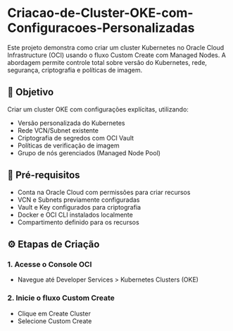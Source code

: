# Criacao-de-Cluster-OKE-com-Configuracoes-Personalizadas

Este projeto demonstra como criar um cluster Kubernetes no Oracle Cloud Infrastructure (OCI) usando o fluxo Custom Create com Managed Nodes. A abordagem permite controle total sobre versão do Kubernetes, rede, segurança, criptografia e políticas de imagem.

## 🚀 Objetivo

Criar um cluster OKE com configurações explícitas, utilizando:

- Versão personalizada do Kubernetes
- Rede VCN/Subnet existente
- Criptografia de segredos com OCI Vault
- Políticas de verificação de imagem
- Grupo de nós gerenciados (Managed Node Pool)

## 🧱 Pré-requisitos

- Conta na Oracle Cloud com permissões para criar recursos
- VCN e Subnets previamente configuradas
- Vault e Key configurados para criptografia
- Docker e OCI CLI instalados localmente
- Compartimento definido para os recursos

## ⚙️ Etapas de Criação

### 1. Acesse o Console OCI

- Navegue até Developer Services > Kubernetes Clusters (OKE)

### 2. Inicie o fluxo Custom Create

- Clique em Create Cluster
- Selecione Custom Create

